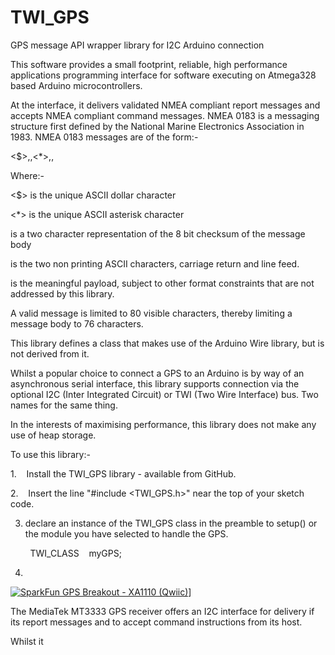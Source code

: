 # TWI_GPS

GPS message API wrapper library for I2C Arduino connection

This software provides a small footprint, reliable, high performance applications programming interface for software executing on Atmega328 based Arduino microcontrollers.

At the interface, it delivers validated NMEA compliant report messages and accepts NMEA compliant command messages.  NMEA 0183 is a messaging structure first defined by the National Marine Electronics Association in 1983. NMEA 0183 messages are of the form:-

<$>,<message body>,<*>,<XX>,<crlf>

Where:-

 <$> is the unique ASCII dollar character

<*> is the unique ASCII asterisk character

<XX> is a two character representation of the 8 bit checksum of the message body

<crlf> is the two non printing ASCII characters, carriage return and line feed.

<message body> is the meaningful payload, subject to other format constraints that are not addressed by this library.

A valid message is limited to 80 visible characters, thereby limiting a message body to 76 characters.

This library defines a class that makes use of the Arduino Wire library, but is not derived from it.

Whilst a popular choice to connect a GPS to an Arduino is by way of an asynchronous serial interface, this library supports connection via the optional I2C (Inter Integrated Circuit) or TWI (Two Wire Interface) bus.  Two names for the same thing.

In the interests of maximising performance, this library does not make any use of heap storage.

To use this library:-

1.    Install the TWI_GPS library - available from GitHub.

2.    Insert the line "#include <TWI_GPS.h>" near the top of your sketch code.

3. declare an instance of the TWI_GPS class in the preamble to setup() or the module you have selected to handle the GPS.

        TWI_CLASS    myGPS;

4.

[![SparkFun GPS Breakout - XA1110 (Qwiic)](https://cdn.sparkfun.com//assets/parts/1/2/3/4/0/14414-SparkFun_GPS_Breakout_-_XA1110__Qwiic_-01.jpg)](https://www.sparkfun.com/products/14414)]

The MediaTek MT3333 GPS receiver offers an I2C interface for delivery if its 
report messages and to accept command instructions from its host.

Whilst it 
